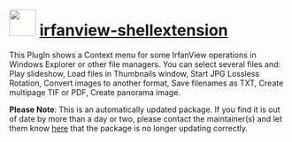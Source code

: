 # <img src="https://cdn.jsdelivr.net/gh/mkevenaar/chocolatey-packages@70a7a2a9c308cc184a7b666049c79ffb364cc641/icons/irfanview-shellextension.png" width="48" height="48"/> [irfanview-shellextension](https://community.chocolatey.org/packages/irfanview-shellextension)

This PlugIn shows a Context menu for some IrfanView operations in Windows Explorer or other file managers.
You can select several files and: Play slideshow, Load files in Thumbnails window, Start JPG Lossless Rotation, Convert images to another format, Save filenames as TXT, Create multipage TIF or PDF, Create panorama image.

**Please Note**: This is an automatically updated package. If you find it is
out of date by more than a day or two, please contact the maintainer(s) and
let them know [here](https://github.com/mkevenaar/chocolatey-packages/issues) that the package is no longer updating correctly.

